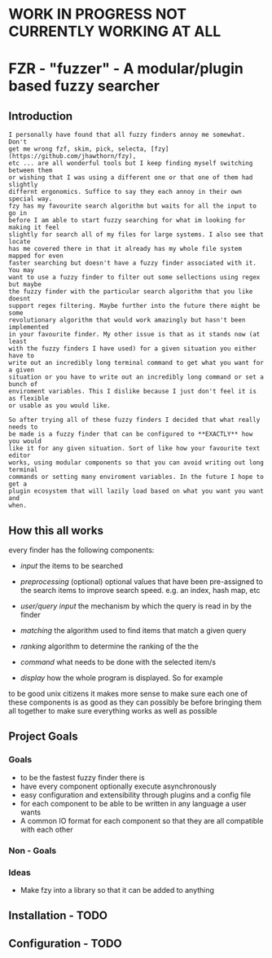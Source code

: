 # WORK IN PROGRESS NOT CURRENTLY WORKING AT ALL

# FZR - "fuzzer" - A modular/plugin based fuzzy searcher

## Introduction

    I personally have found that all fuzzy finders annoy me somewhat. Don't
    get me wrong fzf, skim, pick, selecta, [fzy](https://github.com/jhawthorn/fzy),
    etc ... are all wonderful tools but I keep finding myself switching between them
    or wishing that I was using a different one or that one of them had slightly
    differnt ergonomics. Suffice to say they each annoy in their own special way.
    fzy has my favourite search algorithm but waits for all the input to go in
    before I am able to start fuzzy searching for what im looking for making it feel
    slightly for search all of my files for large systems. I also see that locate
    has me covered there in that it already has my whole file system mapped for even
    faster searching but doesn't have a fuzzy finder associated with it. You may
    want to use a fuzzy finder to filter out some sellections using regex but maybe
    the fuzzy finder with the particular search algorithm that you like doesnt
    support regex filtering. Maybe further into the future there might be some
    revolutionary algorithm that would work amazingly but hasn't been implemented
    in your favourite finder. My other issue is that as it stands now (at least
    with the fuzzy finders I have used) for a given situation you either have to
    write out an incredibly long terminal command to get what you want for a given
    situation or you have to write out an incredibly long command or set a bunch of
    enviroment variables. This I dislike because I just don't feel it is as flexible
    or usable as you would like.

    So after trying all of these fuzzy finders I decided that what really needs to
    be made is a fuzzy finder that can be configured to **EXACTLY** how you would
    like it for any given situation. Sort of like how your favourite text editor
    works, using modular components so that you can avoid writing out long terminal
    commands or setting many enviroment variables. In the future I hope to get a
    plugin ecosystem that will lazily load based on what you want you want and
    when.

## How this all works
every finder has the following components:
- *input*
the items to be searched

- *preprocessing* (optional)
optional values that have been pre-assigned to the search items to improve search speed.
e.g. an index, hash map, etc

- *user/query input*
the mechanism by which the query is read in by the finder

- *matching*
the algorithm used to find items that match a given query

- *ranking*
algorithm to determine the ranking of the the

- *command*
what needs to be done with the selected item/s

- *display*
how the whole program is displayed. So for example

to be good unix citizens it makes more sense to make sure each one of these
components is as good as they can possibly be before bringing them all together
to make sure everything works as well as possible

## Project Goals
### Goals
- to be the fastest fuzzy finder there is
- have every component optionally execute asynchronously
- easy configuration and extensibility through plugins and a config file
- for each component to be able to be written in any language a user wants
- A common IO format for each component so that they are all compatible with
each other
### Non - Goals

### Ideas
- Make fzy into a library so that it can be added to anything

## Installation - **TODO**
## Configuration - **TODO**





